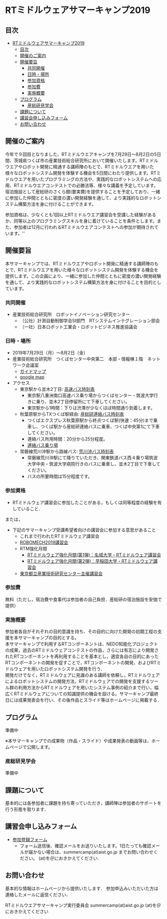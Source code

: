 # RTミドルウェアサマーキャンプ2019

## 目次
<!-- TOC -->

- [RTミドルウェアサマーキャンプ2019](#rtミドルウェアサマーキャンプ2019)
    - [目次](#目次)
    - [開催のご案内](#開催のご案内)
    - [開催要旨](#開催要旨)
        - [共同開催](#共同開催)
        - [日時・場所](#日時・場所)
        - [参加資格](#参加資格)
        - [参加費](#参加費)
        - [実施概要](#実施概要)
    - [プログラム](#プログラム)
        - [産総研見学会](#産総研見学会)
    - [課題について](#課題について)
    - [講習会申し込みフォーム](#講習会申し込みフォーム)
    - [お問い合わせ](#お問い合わせ)

<!-- /TOC -->

## 開催のご案内

今年で９回目となりました、RTミドルウエアキャンプを7月29日～8月2日の5日間、茨城県つくば市の産業技術総合研究所において開催いたします。RTミドルウエアやロボット開発に精通する講師陣のもとで、RTミドルウエアを用いた様々なロボットシステム開発を体験する機会を5日間にわたり提供します。RTミドルウエアを用いたプログラミングの方法や、実践的なロボットシステムへの応用、RTミドルウエアコンテストでの必勝法等、様々な講義を予定しています。宿泊施設として産総研のさくら館(要実費)を提供することを予定しており、一緒に参加した仲間とともに密度の濃い開発経験を通して、より実践的なロボットシステム構築方法を身に付けることができます。

参加資格は、少なくとも1回以上RTミドルウエア講習会を受講した経験があるか、同等以上のプログラミングスキルを身に着けていることを条件とします。また、参加者は12月に行われるRTミドルウエアコンテストへの参加が期待されています。''

## 開催要旨

本サマーキャンプでは、RTミドルウエアやロボット開発に精通する講師陣のもとで、RTミドルウエアを用いた様々なロボットシステム開発を体験する機会を提供します。この企画により、一緒に参加した仲間とともに密度の濃い開発経験を通して、より実践的なロボットシステム構築方法を身に付けることを目的としています。

### 共同開催
- 産業技術総合研究所　ロボットイノベーション研究センター
  - （公社）計測自動制御学会SI部門　RTシステムインテグレーション部会
  - （一社）日本ロボット工業会・ロボットビジネス推進協議会

### 日時・場所
- 2019年7月29日（月）～8月2日（金）
- 産業技術総合研究所　つくばセンター中央第二　本部・情報棟１階　ネットワーク会議室　
  - [ガイドマップ](https://openrtm.org/openrtm/ja/tutorial/guidemap)
  - [google map](https://maps.google.com/maps/ms?msid=202092058111064603321.0004e2699244f546ec525&msa=0&ll=36.05949,140.134263&spn=0.009098,0.011297)
- アクセス
  - 東京駅から並木2丁目: [高速バス時刻表](http://time.jrbuskanto.co.jp/bk03080.html)
    - 東京駅八重洲南口高速バス乗り場からつくばセンター・筑波大学行きに乗り、並木2丁目停留所にて下車してください。
    - 東京駅から1時間：下りは渋滞が少なくほぼ時間通り到着します。
  - 秋葉原駅からTXつくば駅経由: [産総研連絡バス時刻表](https://i.aist.go.jp/webc/ga-po/jigyousyo/dai1/service/syonaibin/bus_table_jp180319.pdf)
    - つくばエクスプレス秋葉原駅から終点つくば駅(快速：45分)まで乗車し、つくば駅から産総研連絡バスに乗車、つくば中央第1にて下車してください。
    - 連絡バス所用時間：20分から25分程度。
    - [連絡バス乗り場](http://www.aist.go.jp/aist_j/guidemap/tsukuba/tsukuba_c_express.html)
  - 常磐線荒川沖駅から路線バス: [荒川沖バス時刻表](http://kantetsu.co.jp/bus/timetable_files/tc/tc06.pdf)
    - 常磐線荒川沖駅にて降りていただき、関東鉄道バス西４乗り場筑波大学中央・筑波大学病院行きのバスに乗車し、並木2丁目で下車してください。
    - バスの所要時間は15分程度です。

### 参加資格
- RTミドルウェア講習会に参加したことがある，もしくは同等程度の経験を有していること．

または，

- 下記のサマーキャンプ受講希望者向けの講習会に参加する意思があること
  - これまで行われたRTミドルウェア講習会
  - [ROBOMECH2019講習会](https://openrtm.github.io/ROBOMECH2019.html)
  - RTM強化月間
    - [RTミドルウェア強化月間(第1弾)：名城大学・RTミドルウェア講習会](bootcamp2019_meijyo)
    - [RTミドルウェア強化月間(第2弾)：早稲田大学・RTミドルウェア講習会](bootcamp2019_waseda)
  - [東京都立産業技術研究センター主催講習会](https://www.iri-tokyo.jp/seminar/190709.html)
   

### 参加費
無料（ただし，宿泊費や食事代は参加者の自己負担．産総研の宿泊施設を安価で提供）

### 実施概要
参加者各自がそれぞれの目的意識を持ち、その目的に向けた開発の初期工程の支援を本サマーキャンプの目的とする。  
本サマーキャンプで利用するRTコンポーネントは、NEDO知能化プロジェクトの成果，過去のRTミドルウェアコンテストの作品，さらには有志により開発されたRTコンポーネントを再利用することを基本とし，適宜各自の目的にあったRTコンポーネントの開発を促すことで，RTコンポーネントの開発，およびRTミドルウェアを用いたロボットシステム開発を行う．  
開発だけでなく，RTミドルウェアに見識のある講師を依頼し，RTミドルウェアによるロボットシステムの開発方法，RTミドルウェアでの開発を支援するツール群の利用方法からRTミドルウェアを用いたシステム事例の紹介まで行い，幅広くRTミドルウェアについての知識提供の機会を設ける。サマーキャンプ最終日には成果発表会を行い、その後作品とスライド等はホームページに掲載する．  

<!--
（参考）
- [[サマーキャンプ2011>/ja/node/3850]]
- [[サマーキャンプ2012>/ja/node/5048]]
- [[サマーキャンプ2013>/ja/tutorial/summercamp2013]]
- [[サマーキャンプ2014>/ja/tutorial/summercamp2014]]
- [[サマーキャンプ2015>/ja/tutorial/summercamp2015]]
- [[サマーキャンプ2016>/ja/tutorial/summercamp2016]]
- [[サマーキャンプ2017>/ja/tutorial/summercamp2017]]
- [[サマーキャンプ2018>/ja/tutorial/summercamp2018]]
-->

## プログラム

準備中

<!--
//&color(red){事情により変更する可能性もありますので，ご注意ください．};
//|CENTER:150|LEFT:400|LEFT:200|c
//|CENTER: ''7月30日(月) ''|>|CENTER: ''第1日目''|
//|12:30-13:00|受付開始||
//|13:00-13:05 |開催の挨拶|安藤 慶昭 &br;(産業技術総合研究所)|
//|13:05-13:25 |RTミドルウェアサマーキャンプガイダンス|大原賢一&br;(名城大)|
//|13:30-15:00 |産総研見学会 ||
//|15:00 - 15:50 |自己紹介・決意表明|-|
//|16:00 - 17:30 |講義1: SysML実習 [[講義資料:/sites/default/files/6548/2018SummerCamp-01.pdf ]]|坂本武志&br;(グローバルアシスト) |
//|18:00 - |懇親会＠さくら館|-|

//|CENTER:150|LEFT:400|LEFT:200|c
//|CENTER: ''7月31日(火)''|>|CENTER:''第2日目''|
//|09:30-10:00|RTミドルウェアツール紹介１：&br; RT Shellを使った効率の良いRTシステム運用 &br; [[講義資料:/sites/default/files/6548/2018SummerCamp-02.pdf ]]|ビグス　ジェフ&br;(産業技術総合研究所)|
//|10:00-10:30|RTミドルウェアツール紹介2：&br; 表計算ソフトによるRTコンポーネントの動作確認手順について&br; [[講義資料:/sites/default/files/6548/2018SummerCamp-03.pdf ]]|宮本 信彦&br; (産業技術総合研究所)|
//|10:30-11:00|RTミドルウェアツール紹介3：&br; 効率の良いRTコンポーネント開発のための支援ツール&br; [[講義資料:/sites/default/files/6548/2018SummerCamp-04.pdf ]]|黒瀬 竜一 &br;(産業技術総合研究所)|
//|11:00-11:30|RTシステム構築事例紹介1： &br; 東京都立産業技術研究センターのRTMの取り組みT型ロボットデモストレーション|佐々木智典 &br;(東京都立産業技術&br;研究センター)|
//|11:30-12:00|RTシステム構築事例紹介2：&br; つかえるRTコンポーネントの紹介&br; [[講義資料:/sites/default/files/6548/2018SummerCamp-05.pdf ]]|原 功 &br;(産業技術総合研究所)|
//|12:00-13:00|昼休み||
//|13:00-15:00|開発システム検討|坂本武志 (グローバルアシスト)|
//|15:00-16:00|開発目標システム発表||
//|16:00-18:00|RTシステム構築実習1||

//|CENTER:150|LEFT:400|LEFT:200|c
//|CENTER: ''8月1日(水) ''|>|CENTER: ''第3日目''|
//|09:00 - 16:30|RTシステム構築実習2|-|
//|16:30 - 17:00|各チームの進捗報告|-|

//|CENTER:150|LEFT:400|LEFT:200|c
//|CENTER: ''8月2日(木) ''|>|CENTER: ''第4日目''|
//|09:00 - 16:30|RTシステム構築実習3|-|
//|16:30 - 17:00|各チームの進捗報告|- |

//|CENTER:150|LEFT:400|LEFT:200|c
//|CENTER: ''8月3日(金) ''|>|CENTER: ''第5日目''|
//|09:00 - 12:00|RTシステム構築実習4|-|
//|13:00 - 16:00|成果報告会|-|
//|16:00 - 16:10|閉会の挨拶|平井成興&br;（ビジ協・NEDO）|
//|16:10 - 17:00|片付け|-|
//|18:00 - 20:00|RTミドルウェア情報交換会（BOFミーティング）|-|

-->
※本サマーキャンプでの成果物（作品・スライド）や成果発表の動画等は、ホームページで公開します。

### 産総研見学会

準備中

<!--
//|CENTER:150|LEFT:300|LEFT:300|c
//| 時間 | グループ1 | グループ2 |
//| 13:30-13:45 | フィールド(E-421-2) |  スマモビ（本部情報棟 1F） |
//| 13:50-14:05 | RSP(E-413-2) |フィールド(E-421-2) |
//| 14:10-14:25 | スマコミ（RT-Room: E-234）| RSP(E-413-2) |
//| 14:30-14:45 | スマモビ（本部情報棟 1F） | スマコミ（RT-Room: E-234) |

//- 生活支援RTルーム（阪口、鍛冶、関山）
//- 高精度な姿勢検出が可能な視覚マーカ（田中）
//- アンドロイドを用いたコミュニケーション支援（松本(吉)）
//- 移動知能とフィールドロボット研究（松本(治)、横塚）
//- 全方向ステレオシステム（佐藤）

-->

## 課題について
基本的には各参加者に課題を持ち寄っていただき，講師陣は参加者のサポートを行う形態を取ります．  

<!--
//ただし，RTミドルウエア初心者でテーマ設定に悩む場合は，下記のような課題も考えております．~
-->

<!--
//***課題例
//|CENTER:200|LEFT:100|c
//|Robocup@Homeの競技|[[資料>http://www.openrtm.org/openrtm/sites/default/files/rulehome2015.pdf]]|
//|MobileRobotiNavigationFrameworkを用いたアプリケーション開発|[[資料>http://ogata-lab.jp/ja/technology_ja/mobile_nav_rtcs_ja.html]]|
-->
<!--
***課題例
|人型ロボット(G-Robot)を使ったモーション生成|
|Pioneer/Kobukiを用いた課題自律移動ロボットの制御|
|RTミドルウェアリファレンスハードウェア「OROCHI」を用いた物体把持|
|OpenHRIを用いた音声認識を用いた課題|
//|RTスペース操作用コンポーネントの開発|
|レーザレンジファインダを用いた環境認識|
//|AR Toolkitを用いた拡張現実感|

（注）変更する可能性もございますことご了承下さい．

//**講習会申し込みフォーム
//以下のフォームからRTミドルウェアサマーキャンプ2017にお申し込み下さい．
//- 参加登録するまえに当Webページのユーザ登録をお願いします．[[ユーザ登録はこちら:http://openrtm.org/openrtm/ja/user/register]]
//- 当Webサイトにログイン済みの方は名前の欄にユーザ名が出ますが、必ず、氏名に書き換えてください．

//**講演会のみのご参加について
//講演会のみご参加される方は，RTミドルウェアサマーキャンプ実行委員会幹事の~
//名城大学大原(kohara(at)meijo-u.ac.jp)までご連絡ください．

//** 実行委員会
//|実行委員長|安藤　慶昭|[[産業技術総合研究所ロボットイノベーション研究センター　ロボットソフトウェアプラットフォーム研究チーム長:https://staff.aist.go.jp/n-ando/index-j.html]]|
//|幹事|大原　賢一|[[名城大学理工学部メカトロニクス工学科　准教授:http://mechatronics.meijo-u.ac.jp/study/ohara.html]]|
//|委員|原　功|[[産業技術総合研究所ロボットイノベーション研究センター　ロボットソフトウェア研究ラボ　ラボ長:http://hara.jpn.com]]|
//|委員|菅　佑樹|[[株式会社SUGAR SWEET ROBOTICS:http://sugarsweetrobotics.com/]]|
//|委員|ジェフ　ビグス|[[産業技術総合研究所ロボットイノベーション研究センター　ロボットソフトウェア研究ラボ　主任研究員:http://staff.aist.go.jp/geoffrey.biggs/]]|
//|委員|平井　成興|日本ロボット工業会・ロボットビジネス推進協議会・RTミドルウェアWG 主査|
//|委員|神徳　徹雄|産業技術総合研究所|
//|委員|坂本　武志|(株)グローバルアシスト|
//|委員|佐々木　毅|芝浦工業大学|
//|委員|ジェフ　ビグス|産業技術総合研究所|
//|委員|菅　祐樹|(株)Sugar Sweet Robotics|
//|委員|原　功|産業技術総合研究所|
//|委員|平井　成興|NEDO、ロボットビジネス推進協議会|


//*** サポート＆協力スタッフ
// |原田　研介|産総研（見学対応御礼）|
// |阪口　健|産総研（見学対応御礼）|
// |田中　秀幸|産総研（見学対応御礼）|
//|相川　小弓|産総研|
//|河内　のぶ|産総研|
//|黒瀬　竜一|産総研|
//|宮本　信彦|産総研|
//|稲葉　晴美|産総研|

//** 参加者の方へ
//*** 自己紹介スライドの準備

//参加されるかたは、自己紹介用スライドのテンプレートに従って自己紹介を作成してください．
//送付方法は事務局より連絡させていただきます．
//※テンプレートは準備中です。もう少々お待ちください。
//- 自己紹介用スライドテンプレート: &ref(RTMサマーキャンプ参加者自己紹介テンプレート);

//&aname(entry);
//**講習会申し込みフォーム
//準備中です。少々お待ちください


//以下のフォームから講習会へお申し込みください。
//- 参加登録するまえに当Webページのユーザ登録をお願いします。[[ユーザ登録はこちら:http://openrtm.org/openrtm/ja/user/register]]
//- 当Webサイトにログイン済みの方は&color(red){名前の欄のユーザ名を氏名に書き換えてください};。
//- フォーム送信後、確認メールをお送りいたします。1日たっても確認メールが届かない場合は、こちら support(at)openrtm.org までお問い合わせください。

//** 講義資料

//** 講座
//- [[SysML実習:/sites/default/files/6548/2018SummerCamp-01.pdf ]]
//<nowiki>
//[video:http://www.slideshare.net/108196432]
//</nowiki>

//** RTミドルウェアツール紹介
//- [[RT Shellを使った効率の良いRTシステム運用:/sites/default/files/6548/2018SummerCamp-02.pdf ]]
//<nowiki>
//[video:http://www.slideshare.net/108197316]
//</nowiki>

//- [[表計算ソフトによるRTコンポーネントの動作確認手順について:/sites/default/files/6548/2018SummerCamp-03.pdf ]]
//<nowiki>
//[video:http://www.slideshare.net/108197497]
//</nowiki>

//- [[開発プロセスと RT コンポーネントのデバッグ･テスト手法:/sites/default/files/6548/2018SummerCamp-04.pdf ]]
//<nowiki>
//[video:http://www.slideshare.net/108197695]
//</nowiki>

//- [[つかえるRTコンポーネントの紹介:/sites/default/files/6548/2018SummerCamp-05.pdf ]]
//<nowiki>
//[video:http://www.slideshare.net/108197806]
//</nowiki>

//** 開発成果

//&aname(summercamp2018_group1);
//*** グループ1

//- ''課題'': モバイルロボットゲームパック
//-- [[プロジェクトページ:/ja/project/SummerCamp2018_group1]]

//<nowiki>
//[video:http://www.slideshare.net/108736729]
//</nowiki>

//-- 開発モデル発表
//<nowiki>
//[video:http://www.youtube.com/watch?v=Ir7IzYPpSz0 width:560]
//</nowiki>

//-- 成果報告
//<nowiki>
//[video:http://www.youtube.com/watch?v=FWxefLb69HU width:560]
//</nowiki>

//&aname(summercamp2018_group2);
//*** グループ2

//- ''課題'':NAOの大冒険
//- [[プロジェクトページ:/ja/project/SummerCamp2018_group2]]

//<nowiki>
//[video:http://www.slideshare.net/108735739]
//</nowiki>

//-- 開発モデル発表
//<nowiki>
//[video:http://www.youtube.com/watch?v=bc2Fg0u0iQM width:560]
//</nowiki>

//-- 成果報告
//<nowiki>
//[video:http://www.youtube.com/watch?v=RtAw4KkpQPo width:560]
//</nowiki>

//&aname(summercamp2018_group3);
//*** グループ3
//- ''課題'':じゃんけんロボットシステム
//-- [[プロジェクトページ:/ja/project/SummerCamp2018_group3]]
//<nowiki>
//[video:http://www.slideshare.net/108736424]
//</nowiki>

//-- 開発モデル発表
//<nowiki>
//[video:http://www.youtube.com/watch?v=47vOBBoKiNA width:560]
//</nowiki>

//-- 成果報告
//<nowiki>
//[video:http://www.youtube.com/watch?v=B45teQvMjpY width:560]
//</nowiki>


//&aname(summercamp2018_group4);
//*** グループ4
//- ''課題'':T型自律走行ロボット
//-- [[プロジェクトページ:/ja/project/SummerCamp2018_group4]]

//<nowiki>
//[video:http://www.slideshare.net/108736510]
//</nowiki>

//-- 開発モデル発表
//<nowiki>
//[video:http://www.youtube.com/watch?v=WQZwcAaY7Zs width:560]
//</nowiki>

//-- 成果報告
//<nowiki>
//[video:http://www.youtube.com/watch?v=yMCdjIn_QSc width:560]
//</nowiki>


//**サマーキャンプの様子
//#ref(pic-00.jpg,center,nolink)
//#br

//#ref(pic-01.jpg,center,nolink)
//#br

//#ref(pic-02.jpg,center,nolink)
//#br

//#ref(pic-03.jpg,center,nolink)
//#br

//#ref(pic-04.jpg,center,nolink)
//#br

//#ref(pic-05.jpg,center,nolink)
//#br

//#ref(pic-05-01.jpg,center,nolink)
//#br

//#ref(pic-06.jpg,center,nolink)
//#br

//#ref(pic-06-01.jpg,center,nolink)
//#br

//#ref(pic-07.jpg,center,nolink)
//#br

//#ref(pic-08-01.jpg,center,nolink)
//#br

//#ref(pic-09.jpg,center,nolink)
//#br

-->

## 講習会申し込みフォーム
- [参加登録フォーム](https://forms.gle/WLp5wy2Agg9PyudC8)
  - フォーム送信後、確認メールをお送りいたします。1日たっても確認メールが届かない場合は、summercamp(at)aist.go.jp までお問い合わせください。
  (at)を＠におきかえてください.

## お問い合わせ

基本的な情報はホームページから提供いたします．
参加申込みいただいた方は連絡したメールに返信ください．

RTミドルウエアサマーキャンプ実行委員会 summercamp(at)aist.go.jp
(at)を＠におきかえてください  

